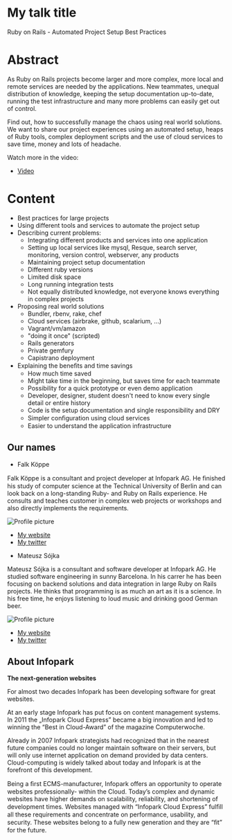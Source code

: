 # My talk title

Ruby on Rails - Automated Project Setup Best Practices

# Abstract


As Ruby on Rails projects become larger and more complex, more local and remote services are needed by the applications. New teammates, unequal distribution of knowledge, keeping the setup documentation up-to-date, running the test infrastructure and many more problems can easily get out of control.

Find out, how to successfully manage the chaos using real world solutions. We want to share our project experiences using an automated setup, heaps of Ruby tools, complex deployment scripts and the use of cloud services to save time, money and lots of headache.

Watch more in the video:
- [Video](http://www.youtube.com/watch?v=64ZhL9rePvA)


# Content

* Best practices for large projects
* Using different tools and services to automate the project setup
* Describing current problems:
  - Integrating different products and services into one application
  - Setting up local services like mysql, Resque, search server, monitoring, version control,
  webserver, any products
  - Maintaining project setup documentation
  - Different ruby versions
  - Limited disk space
  - Long running integration tests
  - Not equally distributed knowledge, not everyone knows everything in complex projects
* Proposing real world solutions
  - Bundler, rbenv, rake, chef
  - Cloud services (airbrake, github, scalarium, ...)
  - Vagrant/vm/amazon
  - "doing it once" (scripted)
  - Rails generators
  - Private gemfury
  - Capistrano deployment
* Explaining the beneﬁts and time savings
  - How much time saved
  - Might take time in the beginning, but saves time for each teammate
  - Possibility for a quick prototype or even demo application
  - Developer, designer, student doesn't need to know every single detail or entire history
  - Code is the setup documentation and single responsibility and DRY
  - Simpler conﬁguration using cloud services
  - Easier to understand the application infrastructure


## Our names


* Falk Köppe

Falk Köppe is a consultant and project developer at Infopark AG. He ﬁnished his study of computer science at the Technical University of Berlin and can look back on a long-standing Ruby- and Ruby on Rails experience. He consults and teaches customer in complex web projects or workshops and also directly implements the requirements.

![Profile picture](https://github.com/yagooar/call-for-proposals/raw/master/falk_koeppe_mateusz_sojka_automated_project_setup/falk_profile_picture.jpg)

- [My website](http://www.jpberlin.de/f.koeppe/fpkgames/)
- [My twitter](https://twitter.com/#!/fkoeppe)


* Mateusz Sójka

Mateusz Sójka is a consultant and software developer at Infopark AG. He studied software engineering in sunny Barcelona. In his carrer he has been focusing on backend solutions and data integration in large Ruby on Rails projects. He thinks that programming is as much an art as it is a science. In his free time, he enjoys listening to loud music and drinking good German beer.

![Profile picture](https://github.com/yagooar/call-for-proposals/raw/master/falk_koeppe_mateusz_sojka_automated_project_setup/mateusz_profile_picture.jpg)

- [My website](http://www.infopark.de)
- [My twitter](https://twitter.com/#!/yagooar)



## About Infopark

**The next-generation websites**

For almost two decades Infopark has been developing software for great websites.

At an early stage Infopark has put focus on content management systems. In 2011 the „Infopark Cloud Express” became a big innovation and led to winning the “Best in Cloud-Award” of the magazine Computerwoche.

Already in 2007 Infopark strategists had recognized that in the nearest future companies could no longer maintain software on their servers, but will only use internet application on demand provided by data centers. Cloud-computing is widely talked about today and Infopark is at the forefront of this development.

Being a ﬁrst ECMS-manufacturer, Infopark offers an opportunity to operate websites professionally- within the Cloud. Today’s complex and dynamic websites have higher demands on scalability, reliability, and shortening of development times. Websites managed with “Infopark Cloud Express” fulﬁll all these requirements and concentrate on performance, usability, and security. These websites belong to a fully new generation and they are “ﬁt” for the future.
